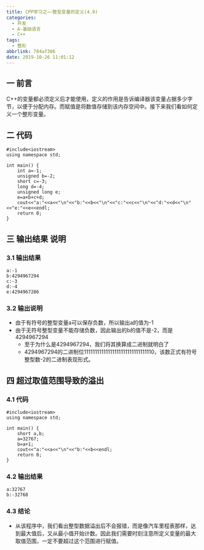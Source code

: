 ```yaml
---
title: CPP学习之——整型变量的定义(4.9)
categories:
  - 开发
  - A-基础语言
  - C++
tags:
  - 整形
abbrlink: 784af386
date: 2019-10-26 11:01:12
---
```

## 一 前言

C++的变量都必须定义后才能使用，定义的作用是告诉编译器该变量占据多少字节，以便于分配内存。而赋值是将数值存储到该内存空间中。接下来我们看如何定义一个整形变量。

<!--more-->

## 二 代码

```
#include<iostream>
using namespace std;

int main() {
    int a=-1;
    unsigned b=-2;
    short c=-3;
    long d=-4;
    unsigned long e;
    e=a+b+c+d;
    cout<<"a:"<<a<<"\n"<<"b:"<<b<<"\n"<<"c:"<<c<<"\n"<<"d:"<<d<<"\n"<<"e:"<<e<<endl;
	return 0;
}
```

## 三 输出结果 说明
### 3.1 输出结果

```
a:-1
b:4294967294
c:-3
d:-4
e:4294967286
```


### 3.2 输出说明
* 由于有符号的整型变量a可以保存负数，所以输出a的值为-1
* 由于无符号整型变量不能存储负数，因此输出的b的值不是-2，而是4294967294
  - 至于为什么是4294967294，我们将其换算成二进制就明白了
  - 4294967294的二进制位11111111111111111111111111111110，该数正式有符号整型数-2的二进制表现形式。

## 四  超过取值范围导致的溢出

### 4.1 代码

```
#include<iostream>
using namespace std;

int main() {
    short a,b;
    a=32767;
    b=a+1;
    cout<<"a:"<<a<<"\n"<<"b:"<<b<<endl;
	return 0;
}
```

### 4.2 输出结果

```
a:32767
b:-32768
```

### 4.3 结论

* 从该程序中，我们看出整型数据溢出后不会报错，而是像汽车里程表那样，达到最大值后，又从最小值开始计数。因此我们需要时刻注意所定义变量的最大取值范围，一定不要超过这个范围进行赋值。